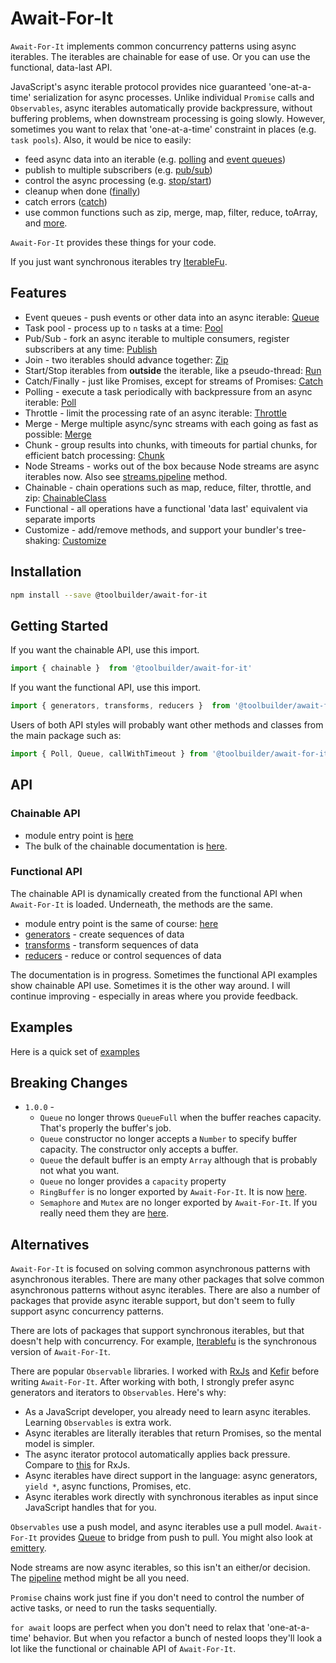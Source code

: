 # Await-For-It

`Await-For-It` implements common concurrency patterns using async iterables. The iterables are chainable for ease of use. Or you can use the functional, data-last API.

JavaScript's async iterable protocol provides nice guaranteed 'one-at-a-time' serialization for async processes. Unlike individual `Promise` calls and `Observables`, async iterables automatically provide backpressure, without buffering problems, when downstream processing is going slowly. However, sometimes you want to relax that 'one-at-a-time' constraint in places (e.g. `task pools`). Also, it would be nice to easily:

* feed async data into an iterable (e.g. [polling](docs/poll.md) and [event queues](docs/queue.md))
* publish to multiple subscribers (e.g. [pub/sub](docs/ChainableClass.md#publish))
* control the async processing (e.g. [stop/start](docs/ChainableClass.md#run))
* cleanup when done ([finally](docs/ChainableClass.md#finally))
* catch errors ([catch](docs/ChainableClass.md#catch))
* use common functions such as zip, merge, map, filter, reduce, toArray, and [more](docs/ChainableClass.md).

`Await-For-It` provides these things for your code.

If you just want synchronous iterables try [IterableFu](https://github.com/toolbuilder/iterablefu).

## Features

* Event queues - push events or other data into an async iterable: [Queue](docs/queue.md)
* Task pool - process up to `n` tasks at a time: [Pool](docs/ChainableClass.md#pool)
* Pub/Sub - fork an async iterable to multiple consumers, register subscribers at any time: [Publish](docs/ChainableClass.md#publish)
* Join - two iterables should advance together: [Zip](docs/chainable.md#zip)
* Start/Stop iterables from **outside** the iterable, like a pseudo-thread: [Run](docs/ChainableClass.md#run)
* Catch/Finally - just like Promises, except for streams of Promises: [Catch](docs/ChainableClass.md#catch)
* Polling - execute a task periodically with backpressure from an async iterable: [Poll](docs/poll.md)
* Throttle - limit the processing rate of an async iterable: [Throttle](docs/ChainableClass.md#throttle)
* Merge - Merge multiple async/sync streams with each going as fast as possible: [Merge](docs/ChainableClass.md#merge)
* Chunk - group results into chunks, with timeouts for partial chunks, for efficient batch processing: [Chunk](docs/ChainableClass.md#chunk)
* Node Streams - works out of the box because Node streams are async iterables now. Also see [streams.pipeline](https://nodejs.org/api/stream.html#stream_stream_pipeline_source_transforms_destination_callback) method.
* Chainable - chain operations such as map, reduce, filter, throttle, and zip: [ChainableClass](docs/ChainableClass.md#zip)
* Functional - all operations have a functional 'data last' equivalent via separate imports
* Customize - add/remove methods, and support your bundler's tree-shaking: [Customize](docs/customization.md)

## Installation

```bash
npm install --save @toolbuilder/await-for-it
```

## Getting Started

If you want the chainable API, use this import.

```javascript
import { chainable }  from '@toolbuilder/await-for-it'
```

If you want the functional API, use this import.

```javascript
import { generators, transforms, reducers }  from '@toolbuilder/await-for-it'
```

Users of both API styles will probably want other methods and classes from the main package such as:

```javascript
import { Poll, Queue, callWithTimeout } from '@toolbuilder/await-for-it'
```

## API

### Chainable API

* module entry point is [here](docs/await-for-it.md)
* The bulk of the chainable documentation is [here](docs/ChainableClass.md).

### Functional API

The chainable API is dynamically created from the functional API when `Await-For-It` is loaded. Underneath, the methods are the same.

* module entry point is the same of course: [here](docs/await-for-it.md)
* [generators](docs/generators.md) - create sequences of data
* [transforms](docs/transforms.md) - transform sequences of data
* [reducers](docs/reducers.md) - reduce or control sequences of data

The documentation is in progress. Sometimes the functional API examples show chainable API use. Sometimes it is the other way around. I will continue improving - especially in areas where you provide feedback.

## Examples

Here is a quick set of [examples](docs/examples.md)

## Breaking Changes

* `1.0.0` -
  * `Queue` no longer throws `QueueFull` when the buffer reaches capacity. That's properly the buffer's job.
  * `Queue` constructor no longer accepts a `Number` to specify buffer capacity. The constructor only accepts a buffer.
  * `Queue` the default buffer is an empty `Array` although that is probably not what you want.
  * `Queue` no longer provides a `capacity` property
  * `RingBuffer` is no longer exported by `Await-For-It`. It is now [here](https://github.com/toolbuilder/ring-buffer).
  * `Semaphore` and `Mutex` are no longer exported by `Await-For-It`. If you really need them they are [here](https://github.com/toolbuilder/semaphore).

## Alternatives

`Await-For-It` is focused on solving common asynchronous patterns with asynchronous iterables. There are many other packages that solve common asynchronous patterns without async iterables. There are also a number of packages that provide async iterable support, but don't seem to fully support async concurrency patterns.

There are lots of packages that support synchronous iterables, but that doesn't help with concurrency. For example, [Iterablefu](https://github.com/toolbuilder/iterablefu) is the synchronous version of `Await-For-It`.

There are popular `Observable` libraries. I worked with [RxJs](https://rxjs.dev/guide/observable) and [Kefir](https://kefirjs.github.io/kefir/) before writing `Await-For-It`. After working with both, I strongly prefer async generators and iterators to `Observables`. Here's why:

* As a JavaScript developer, you already need to learn async iterables. Learning `Observables` is extra work.
* Async iterables are literally iterables that return Promises, so the mental model is simpler.
* The async iterator protocol automatically applies back pressure. Compare to [this](https://codeburst.io/a-look-at-back-pressure-and-its-handling-in-rxjs-5bc8f04a2e8f) for RxJs.
* Async iterables have direct support in the language: async generators, `yield *`, async functions, Promises, etc.
* Async iterables work directly with synchronous iterables as input since JavaScript handles that for you.

`Observables` use a push model, and async iterables use a pull model. `Await-For-It` provides [Queue](docs/queue.md) to bridge from push to pull. You might also look at [emittery](https://github.com/sindresorhus/emittery).

Node streams are now async iterables, so this isn't an either/or decision. The [pipeline](https://nodejs.org/api/stream.html#stream_piping_to_writable_streams_from_async_iterators) method might be all you need.

`Promise` chains work just fine if you don't need to control the number of active tasks, or need to run the tasks sequentially.

`for await` loops are perfect when you don't need to relax that 'one-at-a-time' behavior. But when you refactor a bunch of nested loops they'll look a lot like the functional or chainable API of `Await-For-It`.
